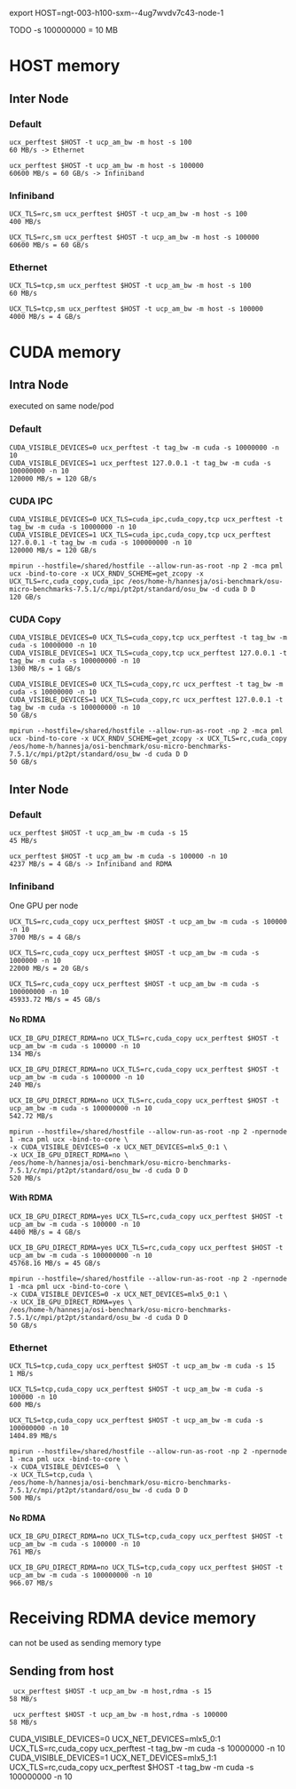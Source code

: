 export HOST=ngt-003-h100-sxm--4ug7wvdv7c43-node-1

TODO
-s 100000000 = 10 MB 

# HOST memory
## Inter Node

### Default
```
ucx_perftest $HOST -t ucp_am_bw -m host -s 100
60 MB/s -> Ethernet
```

```
ucx_perftest $HOST -t ucp_am_bw -m host -s 100000
60600 MB/s = 60 GB/s -> Infiniband
```

### Infiniband
```
UCX_TLS=rc,sm ucx_perftest $HOST -t ucp_am_bw -m host -s 100
400 MB/s
```

```
UCX_TLS=rc,sm ucx_perftest $HOST -t ucp_am_bw -m host -s 100000
60600 MB/s = 60 GB/s
```

### Ethernet
```
UCX_TLS=tcp,sm ucx_perftest $HOST -t ucp_am_bw -m host -s 100
60 MB/s
```

```
UCX_TLS=tcp,sm ucx_perftest $HOST -t ucp_am_bw -m host -s 100000
4000 MB/s = 4 GB/s
```


# CUDA memory

## Intra Node
executed on same node/pod

### Default 
```
CUDA_VISIBLE_DEVICES=0 ucx_perftest -t tag_bw -m cuda -s 10000000 -n 10
CUDA_VISIBLE_DEVICES=1 ucx_perftest 127.0.0.1 -t tag_bw -m cuda -s 100000000 -n 10 
120000 MB/s = 120 GB/s
```

### CUDA IPC
```
CUDA_VISIBLE_DEVICES=0 UCX_TLS=cuda_ipc,cuda_copy,tcp ucx_perftest -t tag_bw -m cuda -s 10000000 -n 10
CUDA_VISIBLE_DEVICES=1 UCX_TLS=cuda_ipc,cuda_copy,tcp ucx_perftest 127.0.0.1 -t tag_bw -m cuda -s 100000000 -n 10 
120000 MB/s = 120 GB/s
```

```
mpirun --hostfile=/shared/hostfile --allow-run-as-root -np 2 -mca pml ucx -bind-to-core -x UCX_RNDV_SCHEME=get_zcopy -x UCX_TLS=rc,cuda_copy,cuda_ipc /eos/home-h/hannesja/osi-benchmark/osu-micro-benchmarks-7.5.1/c/mpi/pt2pt/standard/osu_bw -d cuda D D
120 GB/s
```

### CUDA Copy
```
CUDA_VISIBLE_DEVICES=0 UCX_TLS=cuda_copy,tcp ucx_perftest -t tag_bw -m cuda -s 10000000 -n 10
CUDA_VISIBLE_DEVICES=1 UCX_TLS=cuda_copy,tcp ucx_perftest 127.0.0.1 -t tag_bw -m cuda -s 100000000 -n 10 
1300 MB/s = 1 GB/s
```

```
CUDA_VISIBLE_DEVICES=0 UCX_TLS=cuda_copy,rc ucx_perftest -t tag_bw -m cuda -s 10000000 -n 10
CUDA_VISIBLE_DEVICES=1 UCX_TLS=cuda_copy,rc ucx_perftest 127.0.0.1 -t tag_bw -m cuda -s 100000000 -n 10 
50 GB/s
```

```
mpirun --hostfile=/shared/hostfile --allow-run-as-root -np 2 -mca pml ucx -bind-to-core -x UCX_RNDV_SCHEME=get_zcopy -x UCX_TLS=rc,cuda_copy /eos/home-h/hannesja/osi-benchmark/osu-micro-benchmarks-7.5.1/c/mpi/pt2pt/standard/osu_bw -d cuda D D
50 GB/s
```

## Inter Node
### Default
```
ucx_perftest $HOST -t ucp_am_bw -m cuda -s 15
45 MB/s
```

```
ucx_perftest $HOST -t ucp_am_bw -m cuda -s 100000 -n 10 
4237 MB/s = 4 GB/s -> Infiniband and RDMA
```

### Infiniband
One GPU per node 
```
UCX_TLS=rc,cuda_copy ucx_perftest $HOST -t ucp_am_bw -m cuda -s 100000 -n 10 
3700 MB/s = 4 GB/s
```

```
UCX_TLS=rc,cuda_copy ucx_perftest $HOST -t ucp_am_bw -m cuda -s 1000000 -n 10 
22000 MB/s = 20 GB/s
```

```
UCX_TLS=rc,cuda_copy ucx_perftest $HOST -t ucp_am_bw -m cuda -s 100000000 -n 10 
45933.72 MB/s = 45 GB/s 
```



#### No RDMA
```
UCX_IB_GPU_DIRECT_RDMA=no UCX_TLS=rc,cuda_copy ucx_perftest $HOST -t ucp_am_bw -m cuda -s 100000 -n 10 
134 MB/s 
```

```
UCX_IB_GPU_DIRECT_RDMA=no UCX_TLS=rc,cuda_copy ucx_perftest $HOST -t ucp_am_bw -m cuda -s 1000000 -n 10 
240 MB/s 
```

```
UCX_IB_GPU_DIRECT_RDMA=no UCX_TLS=rc,cuda_copy ucx_perftest $HOST -t ucp_am_bw -m cuda -s 100000000 -n 10 
542.72 MB/s 
```

```
mpirun --hostfile=/shared/hostfile --allow-run-as-root -np 2 -npernode 1 -mca pml ucx -bind-to-core \
-x CUDA_VISIBLE_DEVICES=0 -x UCX_NET_DEVICES=mlx5_0:1 \
-x UCX_IB_GPU_DIRECT_RDMA=no \
/eos/home-h/hannesja/osi-benchmark/osu-micro-benchmarks-7.5.1/c/mpi/pt2pt/standard/osu_bw -d cuda D D
520 MB/s
```

#### With RDMA
```
UCX_IB_GPU_DIRECT_RDMA=yes UCX_TLS=rc,cuda_copy ucx_perftest $HOST -t ucp_am_bw -m cuda -s 100000 -n 10 
4400 MB/s = 4 GB/s 
```

```
UCX_IB_GPU_DIRECT_RDMA=yes UCX_TLS=rc,cuda_copy ucx_perftest $HOST -t ucp_am_bw -m cuda -s 100000000 -n 10 
45768.16 MB/s = 45 GB/s 
```

```
mpirun --hostfile=/shared/hostfile --allow-run-as-root -np 2 -npernode 1 -mca pml ucx -bind-to-core \
-x CUDA_VISIBLE_DEVICES=0 -x UCX_NET_DEVICES=mlx5_0:1 \
-x UCX_IB_GPU_DIRECT_RDMA=yes \
/eos/home-h/hannesja/osi-benchmark/osu-micro-benchmarks-7.5.1/c/mpi/pt2pt/standard/osu_bw -d cuda D D
50 GB/s
```



### Ethernet
```
UCX_TLS=tcp,cuda_copy ucx_perftest $HOST -t ucp_am_bw -m cuda -s 15
1 MB/s
```

```
UCX_TLS=tcp,cuda_copy ucx_perftest $HOST -t ucp_am_bw -m cuda -s 100000 -n 10 
600 MB/s
```

```
UCX_TLS=tcp,cuda_copy ucx_perftest $HOST -t ucp_am_bw -m cuda -s 100000000 -n 10 
1404.89 MB/s
```

```
mpirun --hostfile=/shared/hostfile --allow-run-as-root -np 2 -npernode 1 -mca pml ucx -bind-to-core \
-x CUDA_VISIBLE_DEVICES=0  \
-x UCX_TLS=tcp,cuda \
/eos/home-h/hannesja/osi-benchmark/osu-micro-benchmarks-7.5.1/c/mpi/pt2pt/standard/osu_bw -d cuda D D
500 MB/s
```



#### No RDMA
```
UCX_IB_GPU_DIRECT_RDMA=no UCX_TLS=tcp,cuda_copy ucx_perftest $HOST -t ucp_am_bw -m cuda -s 100000 -n 10 
761 MB/s 
```

```
UCX_IB_GPU_DIRECT_RDMA=no UCX_TLS=tcp,cuda_copy ucx_perftest $HOST -t ucp_am_bw -m cuda -s 100000000 -n 10 
966.07 MB/s
```










# Receiving RDMA device memory
can not be used as sending memory type 

## Sending from host
```
 ucx_perftest $HOST -t ucp_am_bw -m host,rdma -s 15
58 MB/s

 ucx_perftest $HOST -t ucp_am_bw -m host,rdma -s 100000
58 MB/s
```

CUDA_VISIBLE_DEVICES=0 UCX_NET_DEVICES=mlx5_0:1 UCX_TLS=rc,cuda_copy ucx_perftest -t tag_bw -m cuda -s 10000000 -n 10 
CUDA_VISIBLE_DEVICES=1 UCX_NET_DEVICES=mlx5_1:1 UCX_TLS=rc,cuda_copy ucx_perftest $HOST -t tag_bw -m cuda -s 100000000 -n 10 

